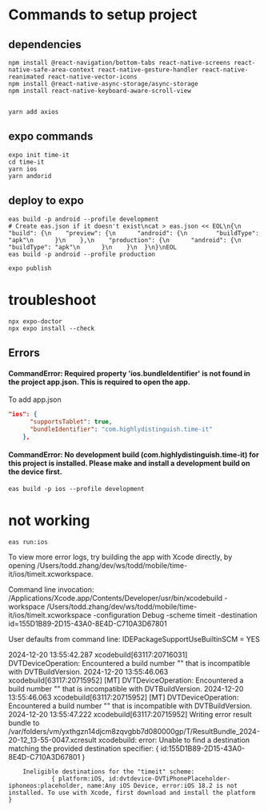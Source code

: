 

# Commands to setup project
## dependencies
```shell
npm install @react-navigation/bottom-tabs react-native-screens react-native-safe-area-context react-native-gesture-handler react-native-reanimated react-native-vector-icons
npm install @react-native-async-storage/async-storage
npm install react-native-keyboard-aware-scroll-view


yarn add axios
```

## expo commands

```shell
expo init time-it
cd time-it
yarn ios
yarn andorid
```

## deploy to expo

```shell
eas build -p android --profile development
# Create eas.json if it doesn't exist\ncat > eas.json << EOL\n{\n  "build": {\n    "preview": {\n      "android": {\n        "buildType": "apk"\n      }\n    },\n    "production": {\n      "android": {\n        "buildType": "apk"\n      }\n    }\n  }\n}\nEOL
eas build -p android --profile production
```


```shell
expo publish
```

# troubleshoot
```shell
npx expo-doctor
npx expo install --check
```


## Errors
#### CommandError: Required property 'ios.bundleIdentifier' is not found in the project app.json. This is required to open the app.
To add app.json
```json
"ios": {
      "supportsTablet": true,
      "bundleIdentifier": "com.highlydistinguish.time-it"
    },
```

#### CommandError: No development build (com.highlydistinguish.time-it) for this project is installed. Please make and install a development build on the device first.

```shell
eas build -p ios --profile development
```


# not working
```shell
eas run:ios
```
To view more error logs, try building the app with Xcode directly, by opening /Users/todd.zhang/dev/ws/todd/mobile/time-it/ios/timeit.xcworkspace.

Command line invocation:
    /Applications/Xcode.app/Contents/Developer/usr/bin/xcodebuild -workspace /Users/todd.zhang/dev/ws/todd/mobile/time-it/ios/timeit.xcworkspace -configuration Debug -scheme timeit -destination id=155D1B89-2D15-43A0-8E4D-C710A3D67801

User defaults from command line:
    IDEPackageSupportUseBuiltinSCM = YES



2024-12-20 13:55:42.287 xcodebuild[63117:20716031]  DVTDeviceOperation: Encountered a build number "" that is incompatible with DVTBuildVersion.
2024-12-20 13:55:46.063 xcodebuild[63117:20715952] [MT] DVTDeviceOperation: Encountered a build number "" that is incompatible with DVTBuildVersion.
2024-12-20 13:55:46.063 xcodebuild[63117:20715952] [MT] DVTDeviceOperation: Encountered a build number "" that is incompatible with DVTBuildVersion.
2024-12-20 13:55:47.222 xcodebuild[63117:20715952] Writing error result bundle to /var/folders/vm/yxthgzn14djcm8zqvgbb7d080000gp/T/ResultBundle_2024-20-12_13-55-0047.xcresult
xcodebuild: error: Unable to find a destination matching the provided destination specifier:
                { id:155D1B89-2D15-43A0-8E4D-C710A3D67801 }

        Ineligible destinations for the "timeit" scheme:
                { platform:iOS, id:dvtdevice-DVTiPhonePlaceholder-iphoneos:placeholder, name:Any iOS Device, error:iOS 18.2 is not installed. To use with Xcode, first download and install the platform }